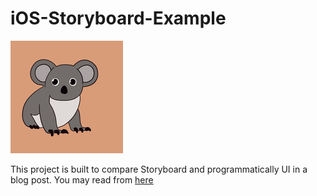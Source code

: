 # iOS-Storyboard-Example

![app icon](https://github.com/iremkaraoglu/iOS-Storyboard-Example/blob/main/Koala-Storyboard/Assets.xcassets/AppIcon.appiconset/180.png)

This project is built to compare Storyboard and programmatically UI in a blog post. You may read from [here](https://blog.logrocket.com/storyboard-vs-programmatically-ios-ui-design/)


